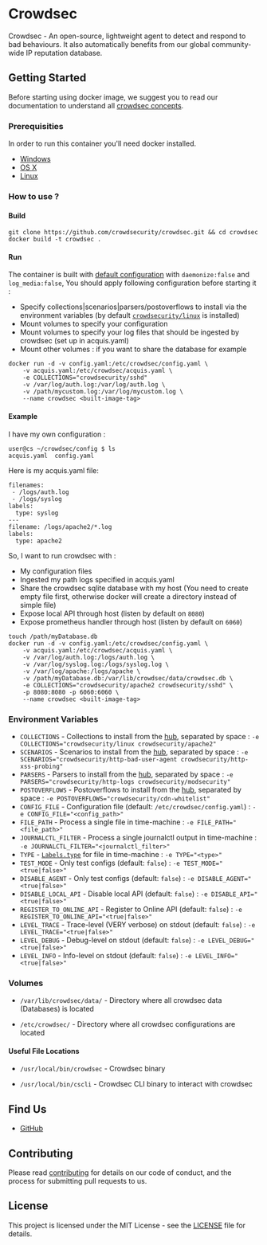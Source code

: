# Crowdsec

Crowdsec - An open-source, lightweight agent to detect and respond to bad behaviours. It also automatically benefits from our global community-wide IP reputation database.

## Getting Started

Before starting using docker image, we suggest you to read our documentation to understand all [crowdsec concepts](https://docs.crowdsec.net/).

### Prerequisities


In order to run this container you'll need docker installed.

* [Windows](https://docs.docker.com/windows/started)
* [OS X](https://docs.docker.com/mac/started/)
* [Linux](https://docs.docker.com/linux/started/)

### How to use ?

#### Build

```shell
git clone https://github.com/crowdsecurity/crowdsec.git && cd crowdsec
docker build -t crowdsec .
```

#### Run

The container is built with [default configuration](https://github.com/crowdsecurity/crowdsec/blob/master/config/config.yaml) with `daemonize:false` and `log_media:false`, You should apply following configuration before starting it :

* Specify collections|scenarios|parsers/postoverflows to install via the environment variables (by default [`crowdsecurity/linux`](https://hub.crowdsec.net/author/crowdsecurity/collections/linux) is installed)
* Mount volumes to specify your configuration
* Mount volumes to specify your log files that should be ingested by crowdsec (set up in acquis.yaml)
* Mount other volumes : if you want to share the database for example

```shell
docker run -d -v config.yaml:/etc/crowdsec/config.yaml \
    -v acquis.yaml:/etc/crowdsec/acquis.yaml \
    -e COLLECTIONS="crowdsecurity/sshd"
    -v /var/log/auth.log:/var/log/auth.log \
    -v /path/mycustom.log:/var/log/mycustom.log \
    --name crowdsec <built-image-tag>
```

#### Example

I have my own configuration :
```shell
user@cs ~/crowdsec/config $ ls
acquis.yaml  config.yaml
```

Here is my acquis.yaml file:
```shell
filenames:
 - /logs/auth.log
 - /logs/syslog
labels:
  type: syslog
---
filename: /logs/apache2/*.log
labels:
  type: apache2
```

So, I want to run crowdsec with :

* My configuration files
* Ingested my path logs specified in acquis.yaml
* Share the crowdsec sqlite database with my host (You need to create empty file first, otherwise docker will create a directory instead of simple file)
* Expose local API through host (listen by default on `8080`)
* Expose prometheus handler through host (listen by default on `6060`)

```shell
touch /path/myDatabase.db
docker run -d -v config.yaml:/etc/crowdsec/config.yaml \
    -v acquis.yaml:/etc/crowdsec/acquis.yaml \
    -v /var/log/auth.log:/logs/auth.log \
    -v /var/log/syslog.log:/logs/syslog.log \
    -v /var/log/apache:/logs/apache \
    -v /path/myDatabase.db:/var/lib/crowdsec/data/crowdsec.db \
    -e COLLECTIONS="crowdsecurity/apache2 crowdsecurity/sshd" \
    -p 8080:8080 -p 6060:6060 \
    --name crowdsec <built-image-tag>
```

### Environment Variables

* `COLLECTIONS`             - Collections to install from the [hub](https://hub.crowdsec.net/browse/#collections), separated by space : `-e COLLECTIONS="crowdsecurity/linux crowdsecurity/apache2"`
* `SCENARIOS`               - Scenarios to install from the [hub](https://hub.crowdsec.net/browse/#configurations), separated by space : `-e SCENARIOS="crowdsecurity/http-bad-user-agent crowdsecurity/http-xss-probing"`
* `PARSERS`                 - Parsers to install from the [hub](https://hub.crowdsec.net/browse/#configurations), separated by space : `-e PARSERS="crowdsecurity/http-logs crowdsecurity/modsecurity"`
* `POSTOVERFLOWS`           - Postoverflows to install from the [hub](https://hub.crowdsec.net/browse/#configurations), separated by space : `-e POSTOVERFLOWS="crowdsecurity/cdn-whitelist"`
* `CONFIG_FILE`             - Configuration file (default: `/etc/crowdsec/config.yaml`) : `-e CONFIG_FILE="<config_path>"`
* `FILE_PATH`               - Process a single file in time-machine : `-e FILE_PATH="<file_path>"`
* `JOURNALCTL_FILTER`       - Process a single journalctl output in time-machine : `-e JOURNALCTL_FILTER="<journalctl_filter>"`
* `TYPE`                    - [`Labels.type`](https://https://docs.crowdsec.net/Crowdsec/v1/references/acquisition/) for file in time-machine : `-e TYPE="<type>"`
* `TEST_MODE`               - Only test configs (default: `false`) : `-e TEST_MODE="<true|false>"`
* `DISABLE_AGENT`           - Only test configs (default: `false`) : `-e DISABLE_AGENT="<true|false>"`
* `DISABLE_LOCAL_API`       - Disable local API (default: `false`) : `-e DISABLE_API="<true|false>"`
* `REGISTER_TO_ONLINE_API`  - Register to Online API (default: `false`) : `-e REGISTER_TO_ONLINE_API="<true|false>"`
* `LEVEL_TRACE`             - Trace-level (VERY verbose) on stdout (default: `false`) : `-e LEVEL_TRACE="<true|false>"`
* `LEVEL_DEBUG`             - Debug-level on stdout (default: `false`) : `-e LEVEL_DEBUG="<true|false>"`
* `LEVEL_INFO`              - Info-level on stdout (default: `false`) : `-e LEVEL_INFO="<true|false>"`

### Volumes

* `/var/lib/crowdsec/data/` - Directory where all crowdsec data (Databases) is located

* `/etc/crowdsec/` - Directory where all crowdsec configurations are located

#### Useful File Locations

* `/usr/local/bin/crowdsec` - Crowdsec binary
  
* `/usr/local/bin/cscli` - Crowdsec CLI binary to interact with crowdsec

## Find Us

* [GitHub](https://github.com/crowdsecurity/crowdsec)

## Contributing

Please read [contributing](https://docs.crowdsec.net/Crowdsec/v1/contributing/) for details on our code of conduct, and the process for submitting pull requests to us.

## License

This project is licensed under the MIT License - see the [LICENSE](https://github.com/crowdsecurity/crowdsec/blob/master/LICENSE) file for details.